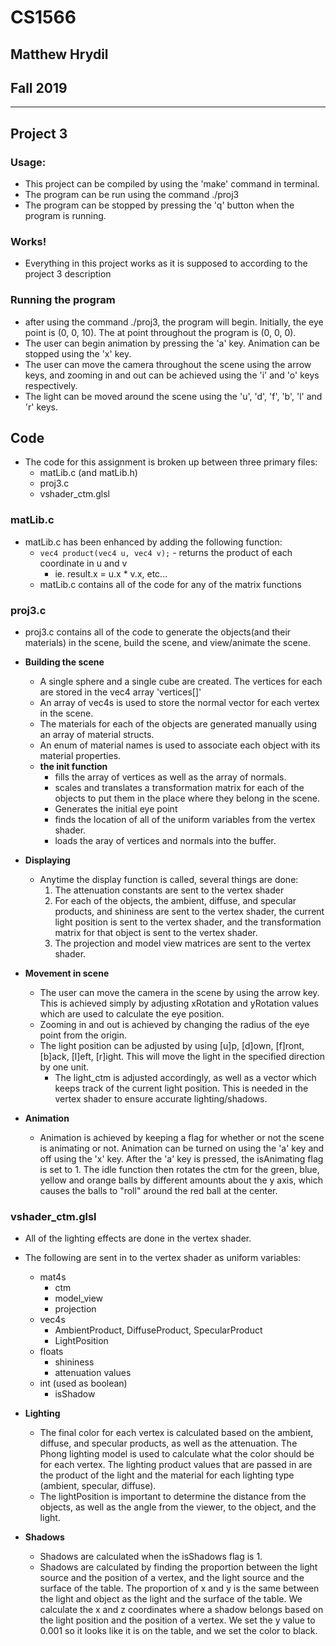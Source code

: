 # CS1566
## Matthew Hrydil
## Fall 2019

***

## Project 3

### Usage:

- This project can be compiled by using the 'make' command in terminal.
- The program can be run using the command ./proj3
- The program can be stopped by pressing the 'q' button when the program is running.

### Works!

- Everything in this project works as it is supposed to according to the project 3 description

### Running the program

- after using the command ./proj3, the program will begin. Initially, the eye point is (0, 0, 10). The at point throughout the program is (0, 0, 0).
- The user can begin animation by pressing the 'a' key. Animation can be stopped using the 'x' key.
- The user can move the camera throughout the scene using the arrow keys, and zooming in and out can be achieved using the 'i' and 'o' keys respectively.
- The light can be moved around the scene using the 'u', 'd', 'f', 'b', 'l' and 'r' keys.

## Code

- The code for this assignment is broken up between three primary files:
	- matLib.c (and matLib.h)
	- proj3.c
	- vshader_ctm.glsl


### matLib.c

- matLib.c has been enhanced by adding the following function:
	- `vec4 product(vec4 u, vec4 v);` - returns the product of each coordinate in u and v
		- ie. result.x = u.x * v.x, etc...
	- matLib.c contains all of the code for any of the matrix functions 

### proj3.c

- proj3.c contains all of the code to generate the objects(and their materials) in the scene, build the scene, and view/animate the scene.

- **Building the scene**
	- A single sphere and a single cube are created. The vertices for each are stored in the vec4 array 'vertices[]'
	- An array of vec4s is used to store the normal vector for each vertex in the scene.
	- The materials for each of the objects are generated manually using an array of material structs.
	- An enum of material names is used to associate each object with its material properties.
	- **the init function** 
		- fills the array of vertices as well as the array of normals.
		- scales and translates a transformation matrix for each of the objects to put them in the place where they belong in the scene.
		- Generates the initial eye point
		- finds the location of all of the uniform variables from the vertex shader.
		- loads the aray of vertices and normals into the buffer.

- **Displaying**
	- Anytime the display function is called, several things are done:
		1. The attenuation constants are sent to the vertex shader
		2. For each of the objects, the ambient, diffuse, and specular products, and shininess are sent to the vertex shader, the current light position is sent to the vertex shader, and the transformation matrix for that object is sent to the vertex shader.
		3. The projection and model view matrices are sent to the vertex shader.

- **Movement in scene**
	- The user can move the camera in the scene by using the arrow key. This is achieved simply by adjusting xRotation and yRotation values which are used to calculate the eye position.
	- Zooming in and out is achieved by changing the radius of the eye point from the origin.
	- The light position can be adjusted by using [u]p, [d]own, [f]ront, [b]ack, [l]eft, [r]ight. This will move the light in the specified direction by one unit.
		- The light_ctm is adjusted accordingly, as well as a vector which keeps track of the current light position. This is needed in the vertex shader to ensure accurate lighting/shadows.

- **Animation**
	- Animation is achieved by keeping a flag for whether or not the scene is animating or not. Animation can be turned on using the 'a' key and off using the 'x' key. After the 'a' key is pressed, the isAnimating flag is set to 1. The idle function then rotates the ctm for the green, blue, yellow and orange balls by different amounts about the y axis, which causes the balls to "roll" around the red ball at the center.

### vshader_ctm.glsl

- All of the lighting effects are done in the vertex shader.
- The following are sent in to the vertex shader as uniform variables:
	- mat4s
		- ctm
		- model_view
		- projection
	- vec4s
		- AmbientProduct, DiffuseProduct, SpecularProduct
		- LightPosition
	- floats
		- shininess
		- attenuation values
	- int (used as boolean)
		- isShadow

- **Lighting**
	- The final color for each vertex is calculated based on the ambient, diffuse, and specular products, as well as the attenuation. The Phong lighting model is used to calculate what the color should be for each vertex. The lighting product values that are passed in are the product of the light and the material for each lighting type (ambient, specular, diffuse).
	- The lightPosition is important to determine the distance from the objects, as well as the angle from the viewer, to the object, and the light.
- **Shadows**
	- Shadows are calculated when the isShadows flag is 1.
	- Shadows are calculated by finding the proportion between the light source and the position of a vertex, and the light source and the surface of the table. The proportion of x and y is the same between the light and object as the light and the surface of the table. We calculate the x and z coordinates where a shadow belongs based on the light position and the position of a vertex. We set the y value to 0.001 so it looks like it is on the table, and we set the color to black.
